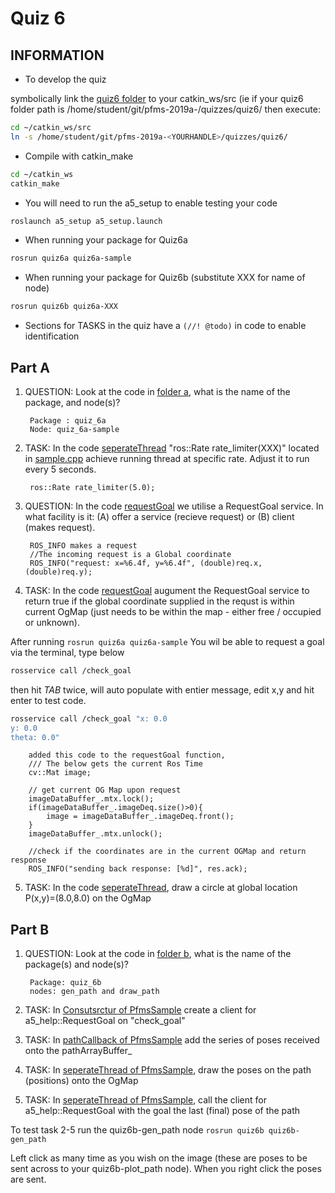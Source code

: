 Quiz 6
======

INFORMATION
------
- To develop the quiz 

symbolically link the [quiz6 folder](.) to your catkin_ws/src (ie if your quiz6 folder path is /home/student/git/pfms-2019a-<YOURHANDLE>/quizzes/quiz6/ then execute:
```bash
cd ~/catkin_ws/src
ln -s /home/student/git/pfms-2019a-<YOURHANDLE>/quizzes/quiz6/
```
- Compile with catkin_make
```bash
cd ~/catkin_ws
catkin_make
```

- You will need to run the a5_setup to enable testing your code
```bash
roslaunch a5_setup a5_setup.launch
```
- When running your package for Quiz6a
```bash
rosrun quiz6a quiz6a-sample
```
- When running your package for Quiz6b (substitute XXX for name of node)
```bash
rosrun quiz6b quiz6a-XXX
```
- Sections for TASKS in the quiz have a `(//! @todo)` in code to enable identification

Part A
------
1) QUESTION: Look at the code in [folder a](./a), what is the name of the package, and node(s)?

        Package : quiz_6a
        Node: quiz_6a-sample
        
2) TASK: In the code [seperateThread](./a/src/sample.cpp) "ros::Rate rate_limiter(XXX)" located in [sample.cpp](./a/sample.cpp) achieve running thread at specific rate. Adjust it to run every 5 seconds.

        ros::Rate rate_limiter(5.0);

3) QUESTION: In the code [requestGoal](./a/src/sample.cpp) we utilise a RequestGoal service. In what facility is it: (A) offer a service (recieve request) or (B) client (makes request).  

        ROS_INFO makes a request
        //The incoming request is a Global coordinate
        ROS_INFO("request: x=%6.4f, y=%6.4f", (double)req.x, (double)req.y);

4) TASK: In the code [requestGoal](./a/src/sample.cpp) augument the RequestGoal service to return true if the global coordinate supplied in the requst is within current OgMap (just needs to be within the map - either free / occupied or unknown).

After running `rosrun quiz6a quiz6a-sample`
You wil be able to request a goal via the terminal, type below
```bash
rosservice call /check_goal
```
then hit *TAB* twice, will auto populate with entier message, edit x,y and hit enter to test code.
```bash
rosservice call /check_goal "x: 0.0
y: 0.0
theta: 0.0"
```
        
        added this code to the requestGoal function,
        /// The below gets the current Ros Time
        cv::Mat image;

        // get current OG Map upon request
        imageDataBuffer_.mtx.lock();
        if(imageDataBuffer_.imageDeq.size()>0){
            image = imageDataBuffer_.imageDeq.front();
        }
        imageDataBuffer_.mtx.unlock();

        //check if the coordinates are in the current OGMap and return response
        ROS_INFO("sending back response: [%d]", res.ack);

            
5) TASK: In the code [seperateThread](./a/src/sample.cpp), draw a circle at global location P(x,y)=(8.0,8.0) on the OgMap

        

Part B
------
1) QUESTION: Look at the code in [folder b](./b), what is the name of the package(s) and node(s)?

        Package: quiz_6b
        nodes: gen_path and draw_path                

2) TASK: In [Consutsrctur of PfmsSample](./b/src/plot_path.cpp) create a client for a5_help::RequestGoal on "check_goal"

3) TASK: In [pathCallback of PfmsSample](./b/src/plot_path.cpp) add the series of poses received onto the pathArrayBuffer_

4) TASK: In [seperateThread of PfmsSample](./b/src/plot_path.cpp), draw the poses on the path (positions) onto the OgMap

5) TASK: In [seperateThread of PfmsSample](./b/src/plot_path.cpp), call the client for a5_help::RequestGoal with the goal the last (final) pose of the path

To test task 2-5 run the quiz6b-gen_path node `rosrun quiz6b quiz6b-gen_path`

Left click as many time as you wish on the image (these are poses to be sent across to your quiz6b-plot_path node). When you right click the poses are sent.
